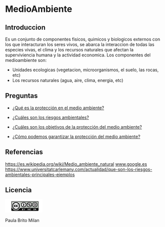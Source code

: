 # MedioAmbiente
## Introduccion
Es un conjunto de componentes fisicos, quimicos y biologicos externos con los que interacturan los seres vivos, se abarca la interaccion de todas las especies vivas, el clima y los recursos naturales que afectan la superviviencia humana y la actividad economica. Los componentes del medioambiente son:
- Unidades ecologicas (vegetacion, microorganismos, el suelo, las rocas, etc)
- Los recursos naturales (agua, aire, clima, energia, etc)
## Preguntas
- [¿Qué es la protección en el medio ambiente?](pregunta1.md)

- [¿Cuáles son los riesgos ambientales?](pregunta2.md)

- [¿Cuáles son los objetivos de la protección del medio ambiente?](pregunta3.md)

- [¿Cómo podemos garantizar la protección del medio ambiente?](pregunta4.md)
## Referencias
   https://es.wikipedia.org/wiki/Medio_ambiente_natural
   www.google.es
   https://www.universitatcarlemany.com/actualidad/que-son-los-riesgos-ambientales-principales-ejemplos
## Licencia
![image](licencia.PNG)

Paula Brito Milan
